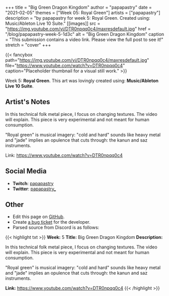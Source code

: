 +++
title =       "Big Green Dragon Kingdom"
author =      "papapastry"
date =        "2021-02-05"
themes =      ["Week 05: Royal Green"]
artists =     ["papapastry"]
description = "by papapastry for week 5: Royal Green. Created using: Music/Ableton Live 10 Suite."
[[images]]
      src = "https://img.youtube.com/vi/DTR0npqq0c4/maxresdefault.jpg"
      href = "/blog/papapastry-week-5-1d3c"
      alt = "Big Green Dragon Kingdom"
      caption = "This submission contains a video link. Please view the full post to see it!"
      stretch = "cover"
+++

{{< fancybox path="https://img.youtube.com/vi/DTR0npqq0c4/maxresdefault.jpg" file="https://www.youtube.com/watch?v=DTR0npqq0c4" caption="Placeholder thumbnail for a visual still work." >}}


Week 5: **Royal Green**. This art was lovingly created using: **Music/Ableton Live 10 Suite**.

## Artist's Notes

In this technical folk metal piece, I focus on changing textures. The video will explain. This piece is very experimental and not meant for human consumption.

"Royal green" is musical imagery: "cold and hard" sounds like heavy metal and "jade" implies an opulence that cuts through: the kanun and saz instruments.

Link: https://www.youtube.com/watch?v=DTR0npqq0c4

## Social Media

- **Twitch**: <a href='https://twitch.tv/papapastry' target='_blank'>papapastry</a>
- **Twitter**: <a href='https://twitter.com/papapastry_' target='_blank'>papapastry_</a>

## Other

- Edit this page on [GitHub](https://github.com/teaminkling/web-refresh/edit/main/content/blog/papapastry-week-5-1d3c.md).
- Create [a bug ticket](https://github.com/teaminkling/web-refresh/issues/new?assignees=&labels=bug&template=problem-report.md&title=) for the developer.
- Parsed source from Discord is as follows:

{{< highlight txt >}}
**Week:** 5
**Title:** Big Green Dragon Kingdom
**Description:**

In this technical folk metal piece, I focus on changing textures. The video will explain. This piece is very experimental and not meant for human consumption.

"Royal green" is musical imagery: "cold and hard" sounds like heavy metal and "jade" implies an opulence that cuts through: the kanun and saz instruments.

**Link:** https://www.youtube.com/watch?v=DTR0npqq0c4
{{< /highlight >}}